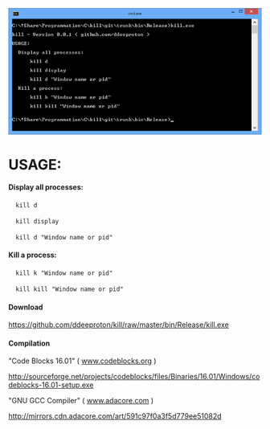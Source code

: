 ![](preview.png)


# USAGE:

  #### Display all processes:

      kill d

      kill display

      kill d "Window name or pid"

  #### Kill a process:

      kill k "Window name or pid"
	  
      kill kill "Window name or pid"

  #### Download 

https://github.com/ddeeproton/kill/raw/master/bin/Release/kill.exe

  #### Compilation

  "Code Blocks 16.01" ( www.codeblocks.org )
  
  http://sourceforge.net/projects/codeblocks/files/Binaries/16.01/Windows/codeblocks-16.01-setup.exe
  
  "GNU GCC Compiler" ( www.adacore.com )
  
  http://mirrors.cdn.adacore.com/art/591c97f0a3f5d779ee51082d